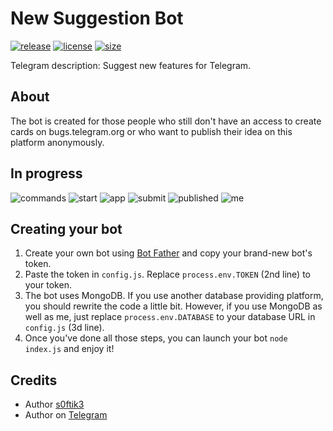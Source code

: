# New Suggestion Bot
[![release](https://img.shields.io/badge/release-v2.3.1-green.svg?style=flat)]()
[![license](https://img.shields.io/github/license/s0ftik3/newsuggestion-bot)]()
[![size](https://img.shields.io/github/languages/code-size/s0ftik3/newsuggestion-bot)]()

Telegram description: Suggest new features for Telegram.

## About
The bot is created for those people who still don't have an access to create cards on bugs.telegram.org or who want to publish their idea on this platform anonymously. 

## In progress
![commands](https://i.ibb.co/hcLjtKH/1.png)
![start](https://i.ibb.co/dPMnzy4/2.png)
![app](https://i.ibb.co/B37kST0/3.png)
![submit](https://i.ibb.co/fGN4JnV/4.png)
![published](https://i.ibb.co/gvVhWBp/5.png)
![me](https://i.ibb.co/ngRmKsn/6.png)

## Creating your bot
1) Create your own bot using [Bot Father](https://t.me/BotFather) and copy your brand-new bot's token.
2) Paste the token in `config.js`. Replace `process.env.TOKEN` (2nd line) to your token.
3) The bot uses MongoDB. If you use another database providing platform, you should rewrite the code a little bit. However, if you use MongoDB as well as me, just replace `process.env.DATABASE` to your database URL in `config.js` (3d line).
4) Once you've done all those steps, you can launch your bot `node index.js` and enjoy it!

## Credits
- Author [s0ftik3](https://github.com/s0ftik3)
- Author on [Telegram](https://t.me/id160)